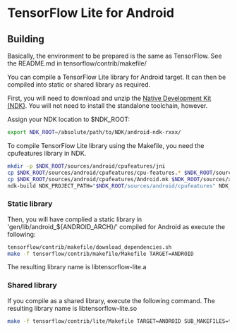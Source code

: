# TensorFlow Lite for Android

## Building

Basically, the environment to be prepared is the same as TensorFlow. See the README.md in tensorflow/contrib/makefile/

You can compile a TensorFlow Lite library for Android target. It can then be compiled into static or shared library as required.

First, you will need to download and unzip the [Native Development Kit (NDK)](https://developer.android.com/ndk/).
You will not need to install the standalone toolchain, however.

Assign your NDK location to $NDK_ROOT:

```bash
export NDK_ROOT=/absolute/path/to/NDK/android-ndk-rxxx/
```

To compile TensorFlow Lite library using the Makefile, you need the cpufeatures library in NDK.

```bash
mkdir -p $NDK_ROOT/sources/android/cpufeatures/jni
cp $NDK_ROOT/sources/android/cpufeatures/cpu-features.* $NDK_ROOT/sources/android/cpufeatures/jni
cp $NDK_ROOT/sources/android/cpufeatures/Android.mk $NDK_ROOT/sources/android/cpufeatures/jni
ndk-build NDK_PROJECT_PATH="$NDK_ROOT/sources/android/cpufeatures" NDK_APPLICATION_MK="$NDK_ROOT/sources/android/cpufeatures/Android.mk"
```

### Static library

Then, you will have complied a static library in 'gen/lib/android_${ANDROID_ARCH}/' compiled for Android as execute the following:

```bash
tensorflow/contrib/makefile/download_dependencies.sh
make -f tensorflow/contrib/makefile/Makefile TARGET=ANDROID
```

The resulting library name is libtensorflow-lite.a

### Shared library

If you compile as a shared library, execute the following command.
The resulting library name is libtensorflow-lite.so

```bash
make -f tensorflow/contrib/lite/Makefile TARGET=ANDROID SUB_MAKEFILES=tensorflow/contrib/lite/sub_makefiles/android/Makefile.in libtensorflow-lite.so
```
